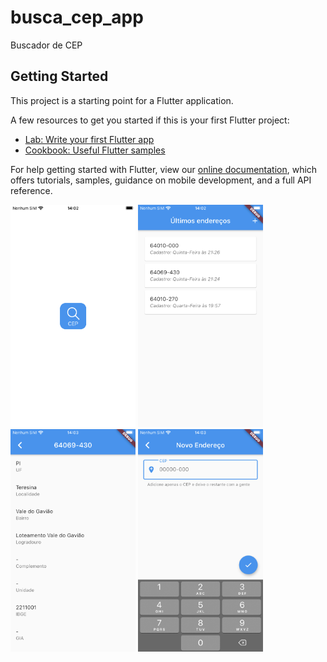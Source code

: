 # busca_cep_app

Buscador de CEP

## Getting Started

This project is a starting point for a Flutter application.

A few resources to get you started if this is your first Flutter project:

- [Lab: Write your first Flutter app](https://flutter.dev/docs/get-started/codelab)
- [Cookbook: Useful Flutter samples](https://flutter.dev/docs/cookbook)

For help getting started with Flutter, view our
[online documentation](https://flutter.dev/docs), which offers tutorials,
samples, guidance on mobile development, and a full API reference.

<p float="left">
  <img src="/screenshots/APP1.PNG" width="200" title="Splash"/>
  <img src="/screenshots/APP2.PNG" width="200" title="Endereços já cadastrados"/> 
  <img src="/screenshots/APP3.PNG" width="200" title="Visualização dos dados de um CEP"/>
  <img src="/screenshots/APP4.jpeg" width="200" title="Adicionando um endereço através do CEP"/>
</p>